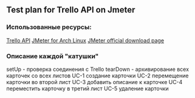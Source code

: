 ## Test plan for Trello API on Jmeter
### Использованные ресурсы:
[Trello API](https://developer.atlassian.com/cloud/trello/rest/api-group-actions/)
[JMeter for Arch Linux](https://aur.archlinux.org/packages/jmeter/)
[JMeter official download page](https://jmeter.apache.org/download_jmeter.cgi)

### Описание каждой "катушки"
setUp - проверка соединения с Trello
tearDown - архивирование всех карточек со всех листов
UC-1 создание карточки
UC-2 перемещение карточки во второй лист
UC-3 добавить описание к карточке
UC-4 переместить карточку в третий лист
UC-5 удаление карточки
